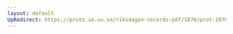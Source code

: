 ```yaml
---
layout: default
UpRedirect: https://pruto.im.uu.se/riksdagen-records-pdf/1876/prot-1876--fk--016/prot-1876--fk--016_030.pdf
---
```

